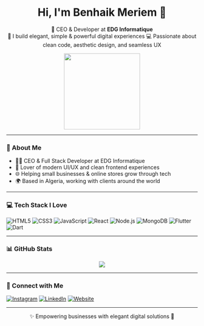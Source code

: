 <h1 align="center">Hi, I'm Benhaik Meriem 💖</h1>

<p align="center">
  🎀 CEO & Developer at <strong>EDG Informatique</strong>  
  <br/>
  🌸 I build elegant, simple & powerful digital experiences  
  💻 Passionate about clean code, aesthetic design, and seamless UX
</p>

<p align="center">
  <img src="https://media.giphy.com/media/fwbzI2kV3Qrlpkh59Y/giphy.gif" width="200"/>
</p>

---

### 🌷 About Me

- 👩‍💼 CEO & Full Stack Developer at EDG Informatique  
- 💅 Lover of modern UI/UX and clean frontend experiences  
- 🌐 Helping small businesses & online stores grow through tech  
- 🌍 Based in Algeria, working with clients around the world  

---

### 💻 Tech Stack I Love

![HTML5](https://img.shields.io/badge/HTML5-ff69b4?style=for-the-badge&logo=html5&logoColor=white)
![CSS3](https://img.shields.io/badge/CSS3-ffb6c1?style=for-the-badge&logo=css3&logoColor=white)
![JavaScript](https://img.shields.io/badge/JavaScript-fac1e2?style=for-the-badge&logo=javascript&logoColor=white)
![React](https://img.shields.io/badge/React-cda4de?style=for-the-badge&logo=react&logoColor=white)
![Node.js](https://img.shields.io/badge/Node.js-ff8fab?style=for-the-badge&logo=node.js&logoColor=white)
![MongoDB](https://img.shields.io/badge/MongoDB-fbcfe8?style=for-the-badge&logo=mongodb&logoColor=white)
![Flutter](https://img.shields.io/badge/Flutter-60b0f4?style=for-the-badge&logo=flutter&logoColor=white)
![Dart](https://img.shields.io/badge/Dart-0175c2?style=for-the-badge&logo=dart&logoColor=white)

---

### 📊 GitHub Stats

<p align="center">
  <img src="https://github-readme-stats.vercel.app/api?username=your_github_username&show_icons=true&theme=candy&hide_border=true" />
</p>

---

### 🌸 Connect with Me

[![Instagram](https://img.shields.io/badge/Instagram-ff66cc?style=for-the-badge&logo=instagram&logoColor=white)](https://instagram.com/your_instagram)
[![LinkedIn](https://img.shields.io/badge/LinkedIn-ff69b4?style=for-the-badge&logo=linkedin&logoColor=white)](https://linkedin.com/in/your_linkedin)
[![Website](https://img.shields.io/badge/EDG%20Informatique-eec0f3?style=for-the-badge&logo=google-chrome&logoColor=white)](https://yourwebsite.com)

---

<p align="center">
  ✨ Empowering businesses with elegant digital solutions 🎀  
</p>
